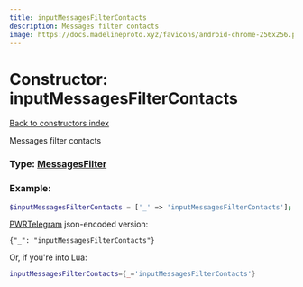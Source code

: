 ```yaml
---
title: inputMessagesFilterContacts
description: Messages filter contacts
image: https://docs.madelineproto.xyz/favicons/android-chrome-256x256.png
---
```

# Constructor: inputMessagesFilterContacts  
[Back to constructors index](index.md)



Messages filter contacts




### Type: [MessagesFilter](../types/MessagesFilter.md)


### Example:

```php
$inputMessagesFilterContacts = ['_' => 'inputMessagesFilterContacts'];
```  

[PWRTelegram](https://pwrtelegram.xyz) json-encoded version:

```
{"_": "inputMessagesFilterContacts"}
```


Or, if you're into Lua:

```lua
inputMessagesFilterContacts={_='inputMessagesFilterContacts'}

```


